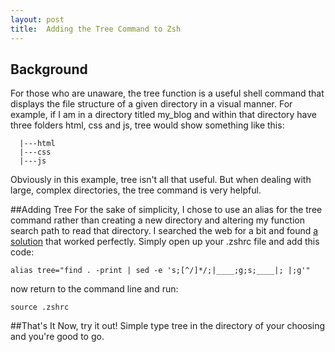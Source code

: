 ```yaml
---
layout: post
title:  Adding the Tree Command to Zsh
---
```

## Background
For those who are unaware, the tree function is a useful shell command that displays
the file structure of a given directory in a visual manner. For example, if I am
in a directory titled my_blog and within that directory have three folders html, css
and js, tree would show something like this:  

      |---html  
      |---css  
      |---js  


Obviously in this example, tree isn't all that useful. But when dealing with large,
complex directories, the tree command is very helpful.

##Adding Tree
For the sake of simplicity, I chose to use an alias for the tree command rather than creating
a new directory and altering my function search path to read that directory. I searched the
web for a bit and found [a solution](http://www.kingluddite.com/tools/adding-tree-command-to-the-terminal-mac-osx) that worked perfectly. Simply open up your .zshrc file
and add this code:

    alias tree="find . -print | sed -e 's;[^/]*/;|____;g;s;____|; |;g'"

now return to the command line and run:

    source .zshrc

##That's It
Now, try it out! Simple type tree in the directory of your choosing and you're
good to go.
